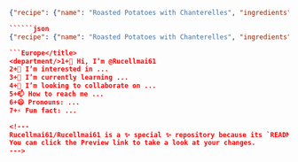 ```json
{"recipe": {"name": "Roasted Potatoes with Chanterelles", "ingredients": ["1.5 lbs potatoes, peeled and quartered", "1 lb Chanterelles, cleaned", "1/4 cup olive oil", "1/4 cup chopped fresh parsley", "Salt and pepper to taste"], "instructions": ["Preheat oven to 400 degrees F (200 degrees C).", "In a large bowl, toss potatoes with olive oil, salt, and pepper.", "Spread potatoes in a single layer on a baking sheet.", "Roast in preheated oven for 20-25 minutes, or until potatoes are tender and golden brown.", "Add chanterelles to the baking sheet and roast for an additional 5-7 minutes, or until tender.", "Stir in parsley and serve immediately."], "notes": "You can use any type of potatoes for this recipe. I prefer to use Yukon Gold or russet potatoes. If you don't have chanterelles, you can use any other type of mushrooms.", "serving_size": "4 servings"}}

``````json
{"recipe": {"name": "Roasted Potatoes with Chanterelles", "ingredients": ["1.5 lbs potatoes, peeled and quartered", "1 lb Chanterelles, cleaned", "1/4 cup olive oil", "1/4 cup chopped fresh parsley", "Salt and pepper to taste"], "instructions": ["Preheat oven to 400 degrees F (200 degrees C).", "In a large bowl, toss potatoes with olive oil, salt, and pepper.", "Spread potatoes in a single layer on a baking sheet.", "Roast in preheated oven for 20-25 minutes, or until potatoes are tender and golden brown.", "Add chanterelles to the baking sheet and roast for an additional 5-7 minutes, or until tender.", "Stir in parsley and serve immediately."], "notes": "You can use any type of potatoes for this recipe. I prefer to use Yukon Gold or russet potatoes. If you don't have chanterelles, you can use any other type of mushrooms.", "serving_size": "4 servings"}}

```Europe</title>
<department/>1+👋 Hi, I’m @Rucellmai61
2+👀 I’m interested in ...
3+🌱 I’m currently learning ...
4+💞️ I’m looking to collaborate on ...
5+📫 How to reach me ...
6+😄 Pronouns: ...
7+⚡ Fun fact: ...

<!---
Rucellmai61/Rucellmai61 is a ✨ special ✨ repository because its `README.md` (this file) appears on your GitHub profile.
You can click the Preview link to take a look at your changes.
--->
